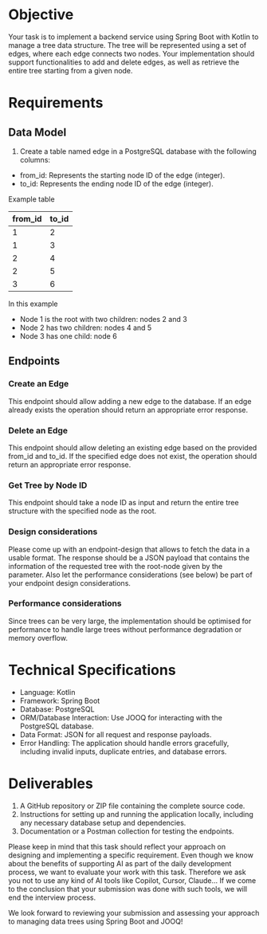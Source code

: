 # Objective

Your task is to implement a backend service using Spring Boot with Kotlin to manage a tree data
structure. The tree will be represented using a set of edges, where each edge connects two
nodes. Your implementation should support functionalities to add and delete edges, as well as
retrieve the entire tree starting from a given node.

# Requirements

## Data Model

1. Create a table named edge in a PostgreSQL database with the following columns:

- from_id: Represents the starting node ID of the edge (integer).
- to_id: Represents the ending node ID of the edge (integer).

Example table

| from_id | to_id |
|---------|-------|
| 1       | 2     |
| 1       | 3     |
| 2       | 4     |
| 2       | 5     |
| 3       | 6     |

In this example

- Node 1 is the root with two children: nodes 2 and 3
- Node 2 has two children: nodes 4 and 5
- Node 3 has one child: node 6

## Endpoints

### Create an Edge

This endpoint should allow adding a new edge to the database. If an edge already exists the
operation should return an appropriate error response.

### Delete an Edge

This endpoint should allow deleting an existing edge based on the provided from_id and to_id.
If the specified edge does not exist, the operation should return an appropriate error response.

### Get Tree by Node ID

This endpoint should take a node ID as input and return the entire tree structure with the
specified node as the root.

### Design considerations

Please come up with an endpoint-design that allows to fetch the data
in a usable format. The response should be a JSON payload that contains the information of the
requested tree with the root-node given by the parameter. Also let the performance
considerations (see below) be part of your endpoint design considerations.

### Performance considerations

Since trees can be very large, the implementation should be
optimised for performance to handle large trees without performance degradation or memory
overflow.

# Technical Specifications

- Language: Kotlin
- Framework: Spring Boot
- Database: PostgreSQL
- ORM/Database Interaction: Use JOOQ for interacting with the PostgreSQL database.
- Data Format: JSON for all request and response payloads.
- Error Handling: The application should handle errors gracefully, including invalid inputs,
  duplicate entries, and database errors.

# Deliverables

1. A GitHub repository or ZIP file containing the complete source code.
2. Instructions for setting up and running the application locally, including any necessary
   database setup and dependencies.
3. Documentation or a Postman collection for testing the endpoints.

Please keep in mind that this task should reflect your approach on designing and implementing
a specific requirement. Even though we know about the benefits of supporting AI as part of the
daily development process, we want to evaluate your work with this task. Therefore we ask you
not to use any kind of AI tools like Copilot, Cursor, Claude... If we come to the conclusion that
your submission was done with such tools, we will end the interview process.

We look forward to reviewing your submission and assessing your approach to managing data
trees using Spring Boot and JOOQ!